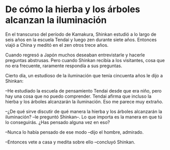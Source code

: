 # De cómo la hierba y los árboles alcanzan la iluminación

En el transcurso del período de Kamakura, Shinkan estudió a lo largo de
seis años en la escuela Tendai y luego zen durante siete años. Entonces
viajó a China y meditó en el zen otros trece años.

Cuando regresó a Japón muchos deseaban entrevistarle y hacerle preguntas
abstrusas. Pero cuando Shinkan recibía a los visitantes, cosa que no era
frecuente, raramente respondía a sus preguntas.

Cierto día, un estudioso de la iluminación que tenía cincuenta años le
dijo a Shinkan:

–He estudiado la escuela de pensamiento Tendai desde que era niño, pero
hay una cosa que no puedo comprender. Tendai afirma que incluso la
hierba y los árboles alcanzarán la iluminación. Eso me parece muy
extraño.

–¿De qué sirve discutir de qué manera la hierba y los árboles alcanzarán
la iluminación? –le preguntó Shinkan–. Lo que importa es la manera en
que tú lo conseguirás. ¿Has pensado alguna vez en eso?

–Nunca lo había pensado de ese modo –dijo el hombre, admirado.

–Entonces vete a casa y medita sobre ello –concluyó Shinkan.